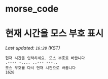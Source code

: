 # morse_code
# 현재 시간을 모스 부호 표시
<!-- MORSE_TIME_START -->
_Last updated: `16:28` (KST)_

```
현재 시간을 입력하세요. 모스 부호로 바꿉니다
.---- -.... ..--- ---..
모스 부호를 다시 현재 시간으로 바꿉니다
1628
```
<!-- MORSE_TIME_END -->
